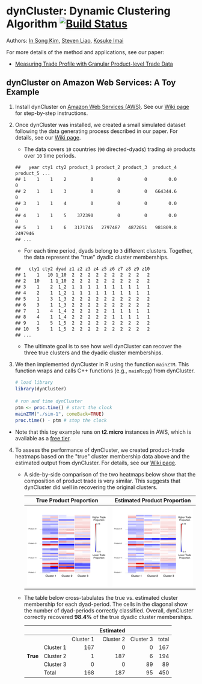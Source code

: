 # dynCluster: Dynamic Clustering Algorithm [![Build Status](https://travis-ci.org/kosukeimai/dynCluster.svg?branch=master)](https://travis-ci.org/kosukeimai/dynCluster)

Authors: [In Song Kim](http://web.mit.edu/insong/www/index.html), [Steven Liao](https://www.stevenliao.org/), [Kosuke Imai](http://imai.princeton.edu/)

For more details of the method and applications, see our paper:

+ [Measuring Trade Profile with Granular Product-level Trade Data](https://www.stevenliao.org/uploads/2/5/6/9/25699716/bigtrade.pdf)

## dynCluster on Amazon Web Services: A Toy Example
1. Install dynCluster on [Amazon Web Services (AWS)](https://aws.amazon.com/). See our [Wiki page](https://github.com/kosukeimai/dynCluster/wiki/How-to-install-dynCluster-on-AWS) for step-by-step instructions.

2. Once dynCluster was installed, we created a small simulated dataset following the data generating process described in our paper. For details, see our [Wiki page](https://github.com/kosukeimai/dynCluster/wiki/How-to-run-dynCluster-on-AWS).

    + The data covers `10` countries (`90` directed-dyads) trading `40` products over `10` time periods.
    ```
    ##   year cty1 cty2 product_1 product_2 product_3  product_4 product_5 ...
    ## 1    1    1    2         0         0         0        0.0         0     
    ## 2    1    1    3         0         0         0   664344.6         0  
    ## 3    1    1    4         0         0         0        0.0         0  
    ## 4    1    1    5    372390         0         0        0.0         0  
    ## 5    1    1    6   3171746   2797487   4872051   981809.8   2497946 
    ## ...
    ```

    + For each time period, dyads belong to `3` different clusters. Together, the data represent the "true" dyadic cluster memberships.
    ```
    ##   cty1 cty2 dyad z1 z2 z3 z4 z5 z6 z7 z8 z9 z10
    ## 1    1   10 1_10  2  2  2  2  2  2  2  2  2   2
    ## 2   10    1 1_10  2  2  2  2  2  2  2  2  2   2
    ## 3    1    2  1_2  1  1  1  1  1  1  1  1  1   1
    ## 4    2    1  1_2  1  1  1  1  1  1  1  1  1   1
    ## 5    1    3  1_3  2  2  2  2  2  2  2  2  2   2
    ## 6    3    1  1_3  2  2  2  2  2  2  2  2  2   2
    ## 7    1    4  1_4  2  2  2  2  2  1  1  1  1   1
    ## 8    4    1  1_4  2  2  2  2  2  1  1  1  1   1
    ## 9    1    5  1_5  2  2  2  2  2  2  2  2  2   2
    ## 10   5    1  1_5  2  2  2  2  2  2  2  2  2   2
    ## ...
    ```

    + The ultimate goal is to see how well dynCluster can recover the three true clusters and the dyadic cluster memberships.

3. We then implemented dynCluster in R using the function `mainZTM`. This function wraps and calls C++ functions (e.g., `mainRcpp`) from dynCluster.
    ```R
    # load library
    library(dynCluster)
        
    # run and time dynCluster
    ptm <- proc.time() # start the clock
    mainZTM("./sim-1", comeBack=TRUE)
    proc.time() - ptm # stop the clock
    ```
  + Note that this toy example runs on **t2.micro** instances in AWS, which is available as a [free tier](https://aws.amazon.com/free/).

4. To assess the performance of dynCluster, we created product-trade heatmaps based on the "true" cluster membership data above and the estimated output from dynCluster. For details, see our [Wiki page](https://github.com/kosukeimai/dynCluster/wiki/How-to-run-dynCluster-on-AWS).

    + A side-by-side comparison of the two heatmaps below show that the composition of product trade is very similar. This suggests that dynCluster did well in recovering the original clusters.

        True Product Proportion                    |  Estimated Product Proportion
        :-----------------------------------------:|:----------------------------:
        ![](images/TF_heatmap_demeaned_truth.png)  |  ![Estimated](images/TF_heatmap_demeaned_est.png)

    + The table below cross-tabulates the true vs. estimated cluster membership for each dyad-period. The cells in the diagonal show the number of dyad-periods correctly classified. Overall, dynCluster correctly recovered **98.4%** of the true dyadic cluster memberships.

        |          |           |             | **Estimated**     |             |       |
        |----------|-----------|------------:|------------------:|------------:|------:|
        |          |           | Cluster 1   | Cluster 2         | Cluster 3   | total |
        |          | Cluster 1 | 167         | 0                 | 0           | 167   |
        | **True** | Cluster 2 | 1           | 187               | 6           | 194   |
        |          | Cluster 3 | 0           | 0                 | 89          | 89    |
        |          | Total     | 168         | 187               | 95          | 450   |
    
